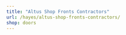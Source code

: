 ```yaml
---
title: "Altus Shop Fronts Contractors"
url: /hayes/altus-shop-fronts-contractors/
shop: doors
---
```

